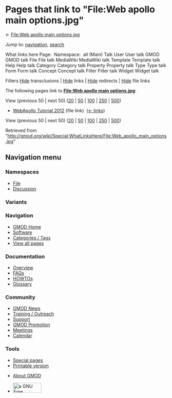 <div id="mw-page-base" class="noprint">

</div>

<div id="mw-head-base" class="noprint">

</div>

<div id="content" class="mw-body" role="main">

<span id="top"></span>

<div id="mw-js-message" style="display:none;">

</div>



# <span dir="auto">Pages that link to "File:Web apollo main options.jpg"</span>

<div id="bodyContent">

<div id="contentSub">

← [File:Web apollo main
options.jpg](/wiki/File:Web_apollo_main_options.jpg "File:Web apollo main options.jpg")

</div>

<div id="jump-to-nav" class="mw-jump">

Jump to: [navigation](#mw-navigation), [search](#p-search)

</div>

<div id="mw-content-text">

What links here Page:  Namespace:  all (Main) Talk User User talk GMOD
GMOD talk File File talk MediaWiki MediaWiki talk Template Template talk
Help Help talk Category Category talk Property Property talk Type Type
talk Form Form talk Concept Concept talk Filter Filter talk Widget
Widget talk

Filters
[Hide](/mediawiki/index.php?title=Special:WhatLinksHere/File:Web_apollo_main_options.jpg&hidetrans=1 "Special:WhatLinksHere/File:Web apollo main options.jpg")
transclusions \|
[Hide](/mediawiki/index.php?title=Special:WhatLinksHere/File:Web_apollo_main_options.jpg&hidelinks=1 "Special:WhatLinksHere/File:Web apollo main options.jpg")
links \|
[Hide](/mediawiki/index.php?title=Special:WhatLinksHere/File:Web_apollo_main_options.jpg&hideredirs=1 "Special:WhatLinksHere/File:Web apollo main options.jpg")
redirects \|
[Hide](/mediawiki/index.php?title=Special:WhatLinksHere/File:Web_apollo_main_options.jpg&hideimages=1 "Special:WhatLinksHere/File:Web apollo main options.jpg")
file links

The following pages link to **[File:Web apollo main
options.jpg](/wiki/File:Web_apollo_main_options.jpg "File:Web apollo main options.jpg")**:

View (previous 50 \| next 50)
([20](/mediawiki/index.php?title=Special:WhatLinksHere/File:Web_apollo_main_options.jpg&limit=20 "Special:WhatLinksHere/File:Web apollo main options.jpg")
\|
[50](/mediawiki/index.php?title=Special:WhatLinksHere/File:Web_apollo_main_options.jpg&limit=50 "Special:WhatLinksHere/File:Web apollo main options.jpg")
\|
[100](/mediawiki/index.php?title=Special:WhatLinksHere/File:Web_apollo_main_options.jpg&limit=100 "Special:WhatLinksHere/File:Web apollo main options.jpg")
\|
[250](/mediawiki/index.php?title=Special:WhatLinksHere/File:Web_apollo_main_options.jpg&limit=250 "Special:WhatLinksHere/File:Web apollo main options.jpg")
\|
[500](/mediawiki/index.php?title=Special:WhatLinksHere/File:Web_apollo_main_options.jpg&limit=500 "Special:WhatLinksHere/File:Web apollo main options.jpg"))

- [WebApollo Tutorial
  2012](/wiki/WebApollo_Tutorial_2012 "WebApollo Tutorial 2012") (file
  link) ‎ <span class="mw-whatlinkshere-tools">([←
  links](/mediawiki/index.php?title=Special:WhatLinksHere&target=WebApollo+Tutorial+2012 "Special:WhatLinksHere"))</span>

View (previous 50 \| next 50)
([20](/mediawiki/index.php?title=Special:WhatLinksHere/File:Web_apollo_main_options.jpg&limit=20 "Special:WhatLinksHere/File:Web apollo main options.jpg")
\|
[50](/mediawiki/index.php?title=Special:WhatLinksHere/File:Web_apollo_main_options.jpg&limit=50 "Special:WhatLinksHere/File:Web apollo main options.jpg")
\|
[100](/mediawiki/index.php?title=Special:WhatLinksHere/File:Web_apollo_main_options.jpg&limit=100 "Special:WhatLinksHere/File:Web apollo main options.jpg")
\|
[250](/mediawiki/index.php?title=Special:WhatLinksHere/File:Web_apollo_main_options.jpg&limit=250 "Special:WhatLinksHere/File:Web apollo main options.jpg")
\|
[500](/mediawiki/index.php?title=Special:WhatLinksHere/File:Web_apollo_main_options.jpg&limit=500 "Special:WhatLinksHere/File:Web apollo main options.jpg"))

</div>

<div class="printfooter">

Retrieved from
"<http://gmod.org/wiki/Special:WhatLinksHere/File:Web_apollo_main_options.jpg>"

</div>

<div id="catlinks" class="catlinks catlinks-allhidden">

</div>

<div class="visualClear">

</div>

</div>

</div>

<div id="mw-navigation">

## Navigation menu

<div id="mw-head">



<div id="left-navigation">

<div id="p-namespaces" class="vectorTabs" role="navigation"
aria-labelledby="p-namespaces-label">

### Namespaces

- <span id="ca-nstab-image"><a href="/wiki/File:Web_apollo_main_options.jpg" accesskey="c"
  title="View the file page [c]">File</a></span>
- <span id="ca-talk"><a
  href="/mediawiki/index.php?title=File_talk:Web_apollo_main_options.jpg&amp;action=edit&amp;redlink=1"
  accesskey="t"
  title="Discussion about the content page [t]">Discussion</a></span>

</div>

<div id="p-variants" class="vectorMenu emptyPortlet" role="navigation"
aria-labelledby="p-variants-label">

### 

### Variants[](#)

<div class="menu">

</div>

</div>

</div>

<div id="right-navigation">





</div>



</div>

</div>

</div>

<div id="mw-panel">

<div id="p-logo" role="banner">

<a href="/wiki/Main_Page"
style="background-image: url(http://gmod.org/images/GMOD-cogs.png);"
title="Visit the main page"></a>

</div>

<div id="p-Navigation" class="portal" role="navigation"
aria-labelledby="p-Navigation-label">

### Navigation

<div class="body">

- <span id="n-GMOD-Home">[GMOD Home](/wiki/Main_Page)</span>
- <span id="n-Software">[Software](/wiki/GMOD_Components)</span>
- <span id="n-Categories-.2F-Tags">[Categories /
  Tags](/wiki/Categories)</span>
- <span id="n-View-all-pages">[View all
  pages](/wiki/Special:AllPages)</span>

</div>

</div>

<div id="p-Documentation" class="portal" role="navigation"
aria-labelledby="p-Documentation-label">

### Documentation

<div class="body">

- <span id="n-Overview">[Overview](/wiki/Overview)</span>
- <span id="n-FAQs">[FAQs](/wiki/Category:FAQ)</span>
- <span id="n-HOWTOs">[HOWTOs](/wiki/Category:HOWTO)</span>
- <span id="n-Glossary">[Glossary](/wiki/Glossary)</span>

</div>

</div>

<div id="p-Community" class="portal" role="navigation"
aria-labelledby="p-Community-label">

### Community

<div class="body">

- <span id="n-GMOD-News">[GMOD News](/wiki/GMOD_News)</span>
- <span id="n-Training-.2F-Outreach">[Training /
  Outreach](/wiki/Training_and_Outreach)</span>
- <span id="n-Support">[Support](/wiki/Support)</span>
- <span id="n-GMOD-Promotion">[GMOD
  Promotion](/wiki/GMOD_Promotion)</span>
- <span id="n-Meetings">[Meetings](/wiki/Meetings)</span>
- <span id="n-Calendar">[Calendar](/wiki/Calendar)</span>

</div>

</div>

<div id="p-tb" class="portal" role="navigation"
aria-labelledby="p-tb-label">

### Tools

<div class="body">

- <span id="t-specialpages"><a href="/wiki/Special:SpecialPages" accesskey="q"
  title="A list of all special pages [q]">Special pages</a></span>
- <span id="t-print"><a
  href="/mediawiki/index.php?title=Special:WhatLinksHere/File:Web_apollo_main_options.jpg&amp;printable=yes"
  rel="alternate" accesskey="p"
  title="Printable version of this page [p]">Printable version</a></span>

</div>

</div>

</div>

</div>

<div id="footer" role="contentinfo">

- <span id="footer-places-about">[About
  GMOD](/wiki/GMOD:About "GMOD:About")</span>

<!-- -->

- <span id="footer-copyrightico">[<img src="http://www.gnu.org/graphics/gfdl-logo-small.png" width="88"
  height="31" alt="a GNU Free Documentation License" />](http://www.gnu.org/licenses/fdl-1.3.html)</span>




</div>
